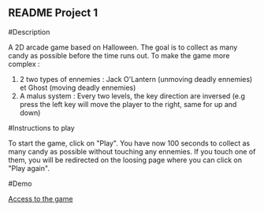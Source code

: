 ## README Project 1

#Description

  A 2D arcade game based on Halloween. The goal is to collect as many candy as possible before the time runs out. To make the game more complex :
  1. 2 two types of ennemies : Jack O'Lantern (unmoving deadly ennemies) et Ghost (moving deadly ennemies)
  2. A malus system : Every two levels, the key direction are inversed (e.g press the left key will move the player to the right, same for up and down)
     
#Instructions to play

  To start the game, click on "Play".
  You have now 100 seconds to collect as many candy as possible without touching any ennemies.
  If you touch one of them, you will be redirected on the loosing page where you can click on "Play again".
  
#Demo

  [Access to the game](https://hugomanachem.github.io/trick-or-treat/)